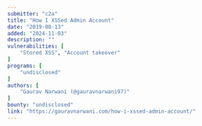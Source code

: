 ```yaml
---
submitter: "c2a"
title: "How I XSSed Admin Account"
date: "2019-08-13"
added: "2024-11-03"
description: ""
vulnerabilities: [
    "Stored XSS", "Account takeover"
]
programs: [
    "undisclosed"
]
authors: [
    "Gaurav Narwani (@gauravnarwani97)"
]
bounty: "undisclosed"
link: "https://gauravnarwani.com/how-i-xssed-admin-account/"
---
```




